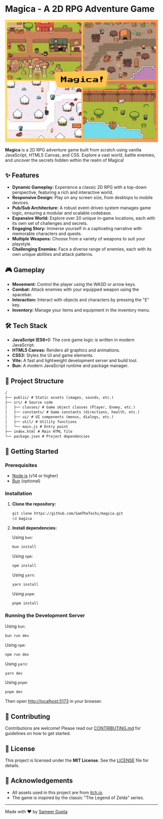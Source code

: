 # Magica - A 2D RPG Adventure Game

![Magica Banner](banner.jpg)

**Magica** is a 2D RPG adventure game built from scratch using vanilla JavaScript, HTML5 Canvas, and CSS. Explore a vast world, battle enemies, and uncover the secrets hidden within the realm of Magica!

## ✨ Features

- **Dynamic Gameplay:** Experience a classic 2D RPG with a top-down perspective, featuring a rich and interactive world.
- **Responsive Design:** Play on any screen size, from desktops to mobile devices.
- **Pub/Sub Architecture:** A robust event-driven system manages game logic, ensuring a modular and scalable codebase.
- **Expansive World:** Explore over 20 unique in-game locations, each with its own set of challenges and secrets.
- **Engaging Story:** Immerse yourself in a captivating narrative with memorable characters and quests.
- **Multiple Weapons:** Choose from a variety of weapons to suit your playstyle.
- **Challenging Enemies:** Face a diverse range of enemies, each with its own unique abilities and attack patterns.

## 🎮 Gameplay

- **Movement:** Control the player using the WASD or arrow keys.
- **Combat:** Attack enemies with your equipped weapon using the spacebar.
- **Interaction:** Interact with objects and characters by pressing the "E" key.
- **Inventory:** Manage your items and equipment in the inventory menu.

## 🛠️ Tech Stack

- **JavaScript (ES6+):** The core game logic is written in modern JavaScript.
- **HTML5 Canvas:** Renders all graphics and animations.
- **CSS3:** Styles the UI and game elements.
- **Vite:** A fast and lightweight development server and build tool.
- **Bun:** A modern JavaScript runtime and package manager.

## 📂 Project Structure

```
/
├── public/ # Static assets (images, sounds, etc.)
├── src/ # Source code
│   ├── classes/ # Game object classes (Player, Enemy, etc.)
│   ├── constants/ # Game constants (directions, health, etc.)
│   ├── ui/ # UI components (menus, dialogs, etc.)
│   ├── util/ # Utility functions
│   └── main.js # Entry point
├── index.html # Main HTML file
└── package.json # Project dependencies
```

## 🚀 Getting Started

### Prerequisites

- [Node.js](https://nodejs.org/en/) (v14 or higher)
- [Bun](https://bun.sh/) (optional)

### Installation

1. **Clone the repository:**

   ```sh
   git clone https://github.com/SamTheTechi/magica.git
   cd magica
   ```

2. **Install dependencies:**

   Using `bun`:
   ```sh
   bun install
   ```

   Using `npm`:
   ```sh
   npm install
   ```

   Using `yarn`:
   ```sh
   yarn install
   ```

   Using `pnpm`:
   ```sh
   pnpm install
   ```

### Running the Development Server

Using `bun`:
```sh
bun run dev
```

Using `npm`:
```sh
npm run dev
```

Using `yarn`:
```sh
yarn dev
```

Using `pnpm`:
```sh
pnpm dev
```

Then open [http://localhost:5173](http.com) in your browser.

## 🤝 Contributing

Contributions are welcome! Please read our [CONTRIBUTING.md](CONTRIBUTING.md) for guidelines on how to get started.

## 📜 License

This project is licensed under the **MIT License**. See the [LICENSE](LICENSE) file for details.

## 🙏 Acknowledgements

- All assets used in this project are from [itch.io](https://itch.io/).
- The game is inspired by the classic "The Legend of Zelda" series.

---

Made with ❤️ by [Sameer Gupta](https://github.com/SamTheTechi)
